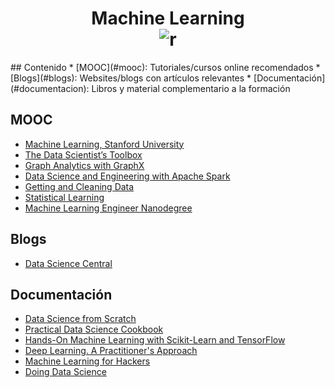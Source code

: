 <h1 align="center">
<b>Machine Learning</b><br>	
	<img src="https://d3njjcbhbojbot.cloudfront.net/api/utilities/v1/imageproxy/https://coursera.s3.amazonaws.com/topics/ml/large-icon.png" alt="r">
	<br>
</h1>
## Contenido
* [MOOC](#mooc): Tutoriales/cursos online recomendados
* [Blogs](#blogs): Websites/blogs con artículos relevantes
* [Documentación](#documentacion): Libros y material complementario a la formación

## MOOC
- [Machine Learning, Stanford University](https://www.coursera.org/learn/machine-learning)
- [The Data Scientist’s Toolbox](https://www.coursera.org/learn/data-scientists-tools)
- [Graph Analytics with GraphX](http://ampcamp.berkeley.edu/big-data-mini-course/graph-analytics-with-graphx.html)
- [Data Science and Engineering with Apache Spark](https://www.edx.org/xseries/data-science-engineering-apacher-sparktm)
- [Getting and Cleaning Data](https://www.coursera.org/learn/data-cleaning)
- [Statistical Learning](http://online.stanford.edu/course/statistical-learning-self-paced)
- [Machine Learning Engineer Nanodegree](https://www.udacity.com/course/machine-learning-engineer-nanodegree--nd009)

## Blogs
- [Data Science Central](http://www.datasciencecentral.com/)

## Documentación
- [Data Science from Scratch](http://shop.oreilly.com/product/0636920033400.do)
- [Practical Data Science Cookbook](http://shop.oreilly.com/product/9781783980246.do)
- [Hands-On Machine Learning with Scikit-Learn and TensorFlow](http://shop.oreilly.com/product/0636920052289.do)
- [Deep Learning. A Practitioner's Approach](http://shop.oreilly.com/product/0636920035343.do)
- [Machine Learning for Hackers](http://shop.oreilly.com/product/0636920018483.do)
- [Doing Data Science](http://shop.oreilly.com/product/0636920028529.do)
